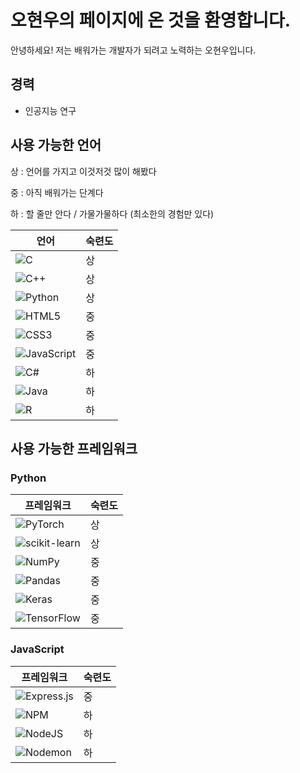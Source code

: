 # 오현우의 페이지에 온 것을 환영합니다.

안녕하세요! 저는 배워가는 개발자가 되려고 노력하는 오현우입니다.

## 경력

- 인공지능 연구

## 사용 가능한 언어

상 : 언어를 가지고 이것저것 많이 해봤다

중 : 아직 배워가는 단계다

하 : 할 줄만 안다 / 가물가물하다 (최소한의 경험만 있다)

| 언어                                                                                                                         | 숙련도 |
| ---------------------------------------------------------------------------------------------------------------------------- | ------ |
| ![C](https://img.shields.io/badge/c-%2300599C.svg?style=for-the-badge&logo=c&logoColor=white)                                | 상     |
| ![C++](https://img.shields.io/badge/c++-%2300599C.svg?style=for-the-badge&logo=c%2B%2B&logoColor=white)                      | 상     |
| ![Python](https://img.shields.io/badge/python-3670A0?style=for-the-badge&logo=python&logoColor=ffdd54)                       | 상     |
| ![HTML5](https://img.shields.io/badge/html5-%23E34F26.svg?style=for-the-badge&logo=html5&logoColor=white)                    | 중     |
| ![CSS3](https://img.shields.io/badge/css3-%231572B6.svg?style=for-the-badge&logo=css3&logoColor=white)                       | 중     |
| ![JavaScript](https://img.shields.io/badge/javascript-%23323330.svg?style=for-the-badge&logo=javascript&logoColor=%23F7DF1E) | 중     |
| ![C#](https://img.shields.io/badge/c%23-%23239120.svg?style=for-the-badge&logo=c-sharp&logoColor=white)                      | 하     |
| ![Java](https://img.shields.io/badge/java-%23ED8B00.svg?style=for-the-badge&logo=java&logoColor=white)                       | 하     |
| ![R](https://img.shields.io/badge/r-%23276DC3.svg?style=for-the-badge&logo=r&logoColor=white)                                | 하     |

## 사용 가능한 프레임워크

### Python

| 프레임워크                                                                                                                      | 숙련도 |
| ------------------------------------------------------------------------------------------------------------------------------- | ------ |
| ![PyTorch](https://img.shields.io/badge/PyTorch-%23EE4C2C.svg?style=for-the-badge&logo=PyTorch&logoColor=white)                 | 상     |
| ![scikit-learn](https://img.shields.io/badge/scikit--learn-%23F7931E.svg?style=for-the-badge&logo=scikit-learn&logoColor=white) | 상     |
| ![NumPy](https://img.shields.io/badge/numpy-%23013243.svg?style=for-the-badge&logo=numpy&logoColor=white)                       | 중     |
| ![Pandas](https://img.shields.io/badge/pandas-%23150458.svg?style=for-the-badge&logo=pandas&logoColor=white)                    | 중     |
| ![Keras](https://img.shields.io/badge/Keras-%23D00000.svg?style=for-the-badge&logo=Keras&logoColor=white)                       | 중     |
| ![TensorFlow](https://img.shields.io/badge/TensorFlow-%23FF6F00.svg?style=for-the-badge&logo=TensorFlow&logoColor=white)        | 중     |

### JavaScript

| 프레임워크                                                                                                                | 숙련도 |
| ------------------------------------------------------------------------------------------------------------------------- | ------ |
| ![Express.js](https://img.shields.io/badge/express.js-%23404d59.svg?style=for-the-badge&logo=express&logoColor=%2361DAFB) | 중     |
| ![NPM](https://img.shields.io/badge/NPM-%23CB3837.svg?style=for-the-badge&logo=npm&logoColor=white)                       | 하     |
| ![NodeJS](https://img.shields.io/badge/node.js-6DA55F?style=for-the-badge&logo=node.js&logoColor=white)                   | 하     |
| ![Nodemon](https://img.shields.io/badge/NODEMON-%23323330.svg?style=for-the-badge&logo=nodemon&logoColor=%BBDEAD)         | 하     |
